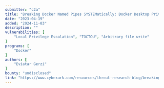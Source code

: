 ```yaml
---
submitter: "c2a"
title: "Breaking Docker Named Pipes SYSTEMatically: Docker Desktop Privilege Escalation – Part 2"
date: "2023-04-19"
added: "2024-11-03"
description: ""
vulnerabilities: [
    "Local Privilege Escalation", "TOCTOU", "Arbitrary file write"
]
programs: [
    "Docker"
]
authors: [
    "Eviatar Gerzi"
]
bounty: "undisclosed"
link: "https://www.cyberark.com/resources/threat-research-blog/breaking-docker-named-pipes-systematically-docker-desktop-privilege-escalation-part-2"
---
```




